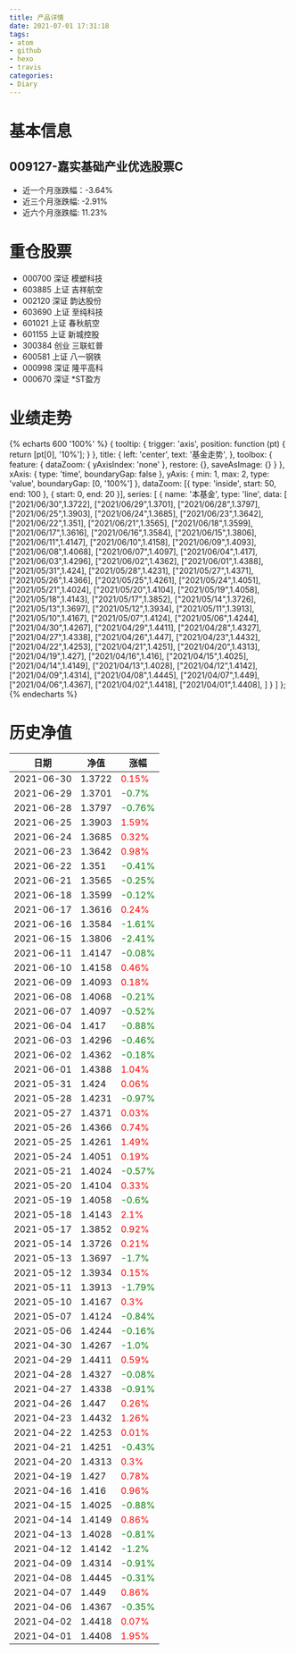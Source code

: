 ```yaml
---
title: 产品详情
date: 2021-07-01 17:31:18
tags:
- atom
- github
- hexo
- travis
categories:
- Diary
---
```


# 基本信息
## 009127-嘉实基础产业优选股票C
- 近一个月涨跌幅：-3.64%
- 近三个月涨跌幅: -2.91%
- 近六个月涨跌幅: 11.23%

# 重仓股票
- 000700 深证 模塑科技
- 603885 上证 吉祥航空
- 002120 深证 韵达股份
- 603690 上证 至纯科技
- 601021 上证 春秋航空
- 601155 上证 新城控股
- 300384 创业 三联虹普
- 600581 上证 八一钢铁
- 000998 深证 隆平高科
- 000670 深证 *ST盈方
# 业绩走势

{% echarts 600 '100%' %}
{
  tooltip: {
        trigger: 'axis',
        position: function (pt) {
            return [pt[0], '10%'];
        }
    },
    title: {
        left: 'center',
        text: '基金走势',
    },
    toolbox: {
        feature: {
            dataZoom: {
                yAxisIndex: 'none'
            },
            restore: {},
            saveAsImage: {}
        }
    },
    xAxis: {
        type: 'time',
        boundaryGap: false
    },
    yAxis: {
        min: 1,
        max: 2,
        type: 'value',
        boundaryGap: [0, '100%']
    },
    dataZoom: [{
        type: 'inside',
        start: 50,
        end: 100
    }, {
        start: 0,
        end: 20
    }],
    series: [
        {
            name: '本基金',
            type: 'line',
            data: [
["2021/06/30",1.3722],
["2021/06/29",1.3701],
["2021/06/28",1.3797],
["2021/06/25",1.3903],
["2021/06/24",1.3685],
["2021/06/23",1.3642],
["2021/06/22",1.351],
["2021/06/21",1.3565],
["2021/06/18",1.3599],
["2021/06/17",1.3616],
["2021/06/16",1.3584],
["2021/06/15",1.3806],
["2021/06/11",1.4147],
["2021/06/10",1.4158],
["2021/06/09",1.4093],
["2021/06/08",1.4068],
["2021/06/07",1.4097],
["2021/06/04",1.417],
["2021/06/03",1.4296],
["2021/06/02",1.4362],
["2021/06/01",1.4388],
["2021/05/31",1.424],
["2021/05/28",1.4231],
["2021/05/27",1.4371],
["2021/05/26",1.4366],
["2021/05/25",1.4261],
["2021/05/24",1.4051],
["2021/05/21",1.4024],
["2021/05/20",1.4104],
["2021/05/19",1.4058],
["2021/05/18",1.4143],
["2021/05/17",1.3852],
["2021/05/14",1.3726],
["2021/05/13",1.3697],
["2021/05/12",1.3934],
["2021/05/11",1.3913],
["2021/05/10",1.4167],
["2021/05/07",1.4124],
["2021/05/06",1.4244],
["2021/04/30",1.4267],
["2021/04/29",1.4411],
["2021/04/28",1.4327],
["2021/04/27",1.4338],
["2021/04/26",1.447],
["2021/04/23",1.4432],
["2021/04/22",1.4253],
["2021/04/21",1.4251],
["2021/04/20",1.4313],
["2021/04/19",1.427],
["2021/04/16",1.416],
["2021/04/15",1.4025],
["2021/04/14",1.4149],
["2021/04/13",1.4028],
["2021/04/12",1.4142],
["2021/04/09",1.4314],
["2021/04/08",1.4445],
["2021/04/07",1.449],
["2021/04/06",1.4367],
["2021/04/02",1.4418],
["2021/04/01",1.4408],
]
        }
    ]
};
{% endecharts %}

# 历史净值

| 日期 | 净值 | 涨幅 |
| --- | --- | --- |
|2021-06-30|1.3722|<font color=red>0.15%</font>|
|2021-06-29|1.3701|<font color=green>-0.7%</font>|
|2021-06-28|1.3797|<font color=green>-0.76%</font>|
|2021-06-25|1.3903|<font color=red>1.59%</font>|
|2021-06-24|1.3685|<font color=red>0.32%</font>|
|2021-06-23|1.3642|<font color=red>0.98%</font>|
|2021-06-22|1.351|<font color=green>-0.41%</font>|
|2021-06-21|1.3565|<font color=green>-0.25%</font>|
|2021-06-18|1.3599|<font color=green>-0.12%</font>|
|2021-06-17|1.3616|<font color=red>0.24%</font>|
|2021-06-16|1.3584|<font color=green>-1.61%</font>|
|2021-06-15|1.3806|<font color=green>-2.41%</font>|
|2021-06-11|1.4147|<font color=green>-0.08%</font>|
|2021-06-10|1.4158|<font color=red>0.46%</font>|
|2021-06-09|1.4093|<font color=red>0.18%</font>|
|2021-06-08|1.4068|<font color=green>-0.21%</font>|
|2021-06-07|1.4097|<font color=green>-0.52%</font>|
|2021-06-04|1.417|<font color=green>-0.88%</font>|
|2021-06-03|1.4296|<font color=green>-0.46%</font>|
|2021-06-02|1.4362|<font color=green>-0.18%</font>|
|2021-06-01|1.4388|<font color=red>1.04%</font>|
|2021-05-31|1.424|<font color=red>0.06%</font>|
|2021-05-28|1.4231|<font color=green>-0.97%</font>|
|2021-05-27|1.4371|<font color=red>0.03%</font>|
|2021-05-26|1.4366|<font color=red>0.74%</font>|
|2021-05-25|1.4261|<font color=red>1.49%</font>|
|2021-05-24|1.4051|<font color=red>0.19%</font>|
|2021-05-21|1.4024|<font color=green>-0.57%</font>|
|2021-05-20|1.4104|<font color=red>0.33%</font>|
|2021-05-19|1.4058|<font color=green>-0.6%</font>|
|2021-05-18|1.4143|<font color=red>2.1%</font>|
|2021-05-17|1.3852|<font color=red>0.92%</font>|
|2021-05-14|1.3726|<font color=red>0.21%</font>|
|2021-05-13|1.3697|<font color=green>-1.7%</font>|
|2021-05-12|1.3934|<font color=red>0.15%</font>|
|2021-05-11|1.3913|<font color=green>-1.79%</font>|
|2021-05-10|1.4167|<font color=red>0.3%</font>|
|2021-05-07|1.4124|<font color=green>-0.84%</font>|
|2021-05-06|1.4244|<font color=green>-0.16%</font>|
|2021-04-30|1.4267|<font color=green>-1.0%</font>|
|2021-04-29|1.4411|<font color=red>0.59%</font>|
|2021-04-28|1.4327|<font color=green>-0.08%</font>|
|2021-04-27|1.4338|<font color=green>-0.91%</font>|
|2021-04-26|1.447|<font color=red>0.26%</font>|
|2021-04-23|1.4432|<font color=red>1.26%</font>|
|2021-04-22|1.4253|<font color=red>0.01%</font>|
|2021-04-21|1.4251|<font color=green>-0.43%</font>|
|2021-04-20|1.4313|<font color=red>0.3%</font>|
|2021-04-19|1.427|<font color=red>0.78%</font>|
|2021-04-16|1.416|<font color=red>0.96%</font>|
|2021-04-15|1.4025|<font color=green>-0.88%</font>|
|2021-04-14|1.4149|<font color=red>0.86%</font>|
|2021-04-13|1.4028|<font color=green>-0.81%</font>|
|2021-04-12|1.4142|<font color=green>-1.2%</font>|
|2021-04-09|1.4314|<font color=green>-0.91%</font>|
|2021-04-08|1.4445|<font color=green>-0.31%</font>|
|2021-04-07|1.449|<font color=red>0.86%</font>|
|2021-04-06|1.4367|<font color=green>-0.35%</font>|
|2021-04-02|1.4418|<font color=red>0.07%</font>|
|2021-04-01|1.4408|<font color=red>1.95%</font>|
